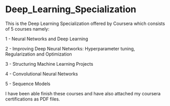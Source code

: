 # Deep_Learning_Specialization

This is the Deep Learning Specialization offered by Coursera which consists of 5 courses namely:

1 - Neural Networks and Deep Learning

2 - Improving Deep Neural Networks: Hyperparameter tuning, Regularization and Optimization

3 - Structuring Machine Learning Projects

4 - Convolutional Neural Networks

5 - Sequence Models


I have been able finish these courses and have also attached my coursera certifications as PDF files.
